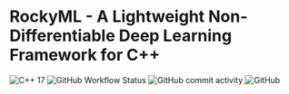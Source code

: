 # RockyML - A Lightweight Non-Differentiable Deep Learning Framework for C++  
![C++ 17](https://img.shields.io/badge/C%2B%2B-17-blueviolet?style=flat)
![GitHub Workflow Status](https://img.shields.io/github/workflow/status/amirabbasasadi/RockyML/CTest?label=build%20%26%20test)
![GitHub commit activity](https://img.shields.io/github/commit-activity/m/amirabbasasadi/RockyML)
![GitHub](https://img.shields.io/github/license/amirabbasasadi/RockyML)  

